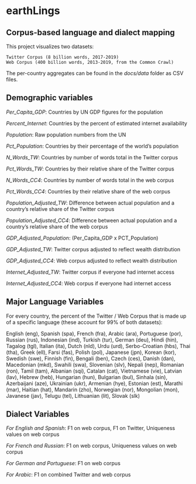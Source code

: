 # earthLings

## Corpus-based language and dialect mapping

This project visualizes two datasets: 
	
	Twitter Corpus (8 billion words, 2017-2019) 
	Web Corpus (400 billion words, 2013-2019, from the Common Crawl)

The per-country aggregates can be found in the *docs/data* folder as CSV files.

## Demographic variables

*Per_Capita_GDP*: Countries by UN GDP figures for the population

*Percent_Internet*: Countries by the percent of estimated internet availability

*Population*: Raw population numbers from the UN

*Pct_Population*: Countries by their percentage of the world’s population

*N_Words_TW*: Countries by number of words total in the Twitter corpus

*Pct_Words_TW*: Countries by their relative share of the Twitter corpus

*N_Words_CC4*: Countries by number of words total in the web corpus

*Pct_Words_CC4*: Countries by their relative share of the web corpus

*Population_Adjusted_TW*: Difference between actual population and a country’s relative share of the Twitter corpus

*Population_Adjusted_CC4*: Difference between actual population and a country’s relative share of the web corpus

*GDP_Adjusted_Population*: (Per_Capita_GDP x PCT_Population) 

*GDP_Adjusted_TW*: Twitter corpus adjusted to reflect wealth distribution

*GDP_Adjusted_CC4*: Web corpus adjusted to reflect wealth distribution

*Internet_Adjusted_TW*: Twitter corpus if everyone had internet access

*Internet_Adjusted_CC4*: Web corpus if everyone had internet access

## Major Language Variables

For every country, the percent of the Twitter / Web Corpus that is made up of a specific language (these account for 99% of both datasets):
	
English (eng), Spanish (spa), French (fra), Arabic (ara), Portuguese (por), Russian (rus), Indonesian (ind), Turkish (tur), German (deu), Hindi (hin), Tagalog (tgl), Italian (ita), Dutch (nld), Urdu (urd), Serbo-Croatian (hbs), Thai (tha), Greek (ell), Farsi (fas), Polish (pol), Japanese (jpn), Korean (kor), Swedish (swe), Finnish (fin), Bengali (ben), Czech (ces), Danish (dan), Macedonian (mkd), Swahili (swa), Slovenian (slv), Nepali (nep), Romanian (ron), Tamil (tam), Albanian (sqi), Catalan (cat), Vietnamese (vie), Latvian (lav), Hebrew (heb), Hungarian (hun), Bulgarian (bul), Sinhala (sin), Azerbaijani (aze), Ukrainian (ukr), Armenian (hye), Estonian (est), Marathi (mar), Haitian (hat), Mandarin (zho), Norwegian (nor), Mongolian (mon), Javanese (jav), Telugu (tel), Lithuanian (lit), Slovak (slk)

## Dialect Variables

*For English and Spanish*: F1 on web corpus, F1 on Twitter, Uniqueness values on web corpus

*For French and Russian*: F1 on web corpus, Uniqueness values on web corpus

*For German and Portuguese*: F1 on web corpus

*For Arabic*: F1 on combined Twitter and web corpus
	
